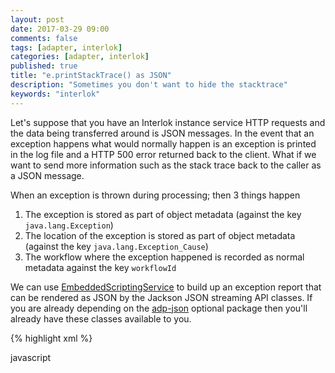 ```yaml
---
layout: post
date: 2017-03-29 09:00
comments: false
tags: [adapter, interlok]
categories: [adapter, interlok]
published: true
title: "e.printStackTrace() as JSON"
description: "Sometimes you don't want to hide the stacktrace"
keywords: "interlok"
---
```


Let's suppose that you have an Interlok instance service HTTP requests and the data being transferred around is JSON messages. In the event that an exception happens what would normally happen is an exception is printed in the log file and a HTTP 500 error returned back to the client. What if we want to send more information such as the stack trace back to the caller as a JSON message.

When an exception is thrown during processing; then 3 things happen

1. The exception is stored as part of object metadata (against the key `java.lang.Exception`)
1. The location of the exception is stored as part of object metadata (against the key `java.lang.Exception_Cause`)
1. The workflow where the exception happened is recorded as normal metadata against the key `workflowId`

We can use [EmbeddedScriptingService][] to build up an exception report that can be rendered as JSON by the Jackson JSON streaming API classes. If you are already depending on the [adp-json][] optional package then you'll already have these classes available to you.

{% highlight xml %}

  <message-error-handler class="standard-processing-exception-handler">
    <processing-exception-service class="service-list">
      <services>
        <embedded-scripting-service>
          <language>javascript</language>
          <script>
            <![CDATA[
                var objectHeaders = message.getObjectHeaders();

                var exceptionReport = new java.util.HashMap();
                exceptionReport.put("workflow", message.getMetadataValue("workflowId"));
                var exception = objectHeaders["java.lang.Exception"];
                if(exception != null) {
                  exceptionReport.put("exception", exception);
                  exceptionReport.put("exceptionMessage", exception.getMessage());
                }
                var exceptionLocation = objectHeaders["java.lang.Exception_Cause"];
                if(exceptionLocation != null) {
                  exceptionReport.put("exceptionLocation", exceptionLocation);
                }
                message.setContent(new com.fasterxml.jackson.databind.ObjectMapper().writer(new com.fasterxml.jackson.core.util.DefaultPrettyPrinter()).writeValueAsString(exceptionReport), "UTF-8");

              ]]>
          </script>
        </embedded-scripting-service>
        <standalone-producer>
          <producer class="jetty-standard-response-producer">
            <status-provider class="http-configured-status">
              <status>INTERNAL_ERROR_500</status>
            </status-provider>
            <send-payload>true</send-payload>
          </producer>
        </standalone-producer>
      </services>
    </processing-exception-service>
  </message-error-handler>

{% endhighlight %}

So our exception handling chain becomes :

1. Grab the object metadata.
1. Create a map to store our report and store the workflowId in it.
1. If an exception exists in object metadata, then store the exception itself, and the exception message into the report
1. If the cause exists in object metadata, then store the cause in the report
1. Render the map as text using the jackson ObjectMapper.
1. Send the payload back to the caller.

With an example JSON response of :

{% highlight json %}

{
  "workflow" : "rectangle@schema-validator",
  "exceptionLocation" : "JsonSchemaService(foolish_einstein)",
  "exceptionMessage" : "#/rectangle/b: -1.0 is not higher or equal to 0",
  "exception" : "...skipped for brevity"
}

{% endhighlight %}


[EmbeddedScriptingService]: https://development.adaptris.net/javadocs/v3-snapshot/Interlok-API/com/adaptris/core/EmbeddedScriptingService.html
[adp-json]: https://development.adaptris.net/nexus/content/groups/public/com/adaptris/adp-json/

